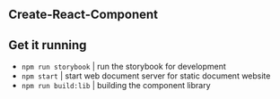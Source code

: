 ## Create-React-Component

## Get it running
- ```npm run storybook``` | run the storybook for development
- ```npm start``` | start web document server for static document website
- ```npm run build:lib``` | building the component library
